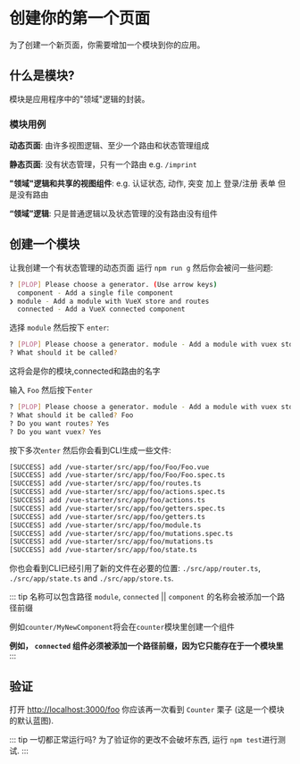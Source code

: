 # 创建你的第一个页面

为了创建一个新页面，你需要增加一个模块到你的应用。

## 什么是模块?

模块是应用程序中的"领域"逻辑的封装。

###  模块用例

**动态页面**: 由许多视图逻辑、至少一个路由和状态管理组成

**静态页面**: 没有状态管理，只有一个路由 e.g. `/imprint`

**"领域"逻辑和共享的视图组件**: e.g. 认证状态, 动作, 突变 加上 登录/注册 表单 但是没有路由

**“领域”逻辑**: 只是普通逻辑以及状态管理的没有路由没有组件

## 创建一个模块

让我创建一个有状态管理的动态页面
运行 `npm run g` 然后你会被问一些问题:

```bash
? [PLOP] Please choose a generator. (Use arrow keys)
  component - Add a single file component 
❯ module - Add a module with VueX store and routes 
  connected - Add a VueX connected component 

```

选择 `module` 然后按下 `enter`:

```bash
? [PLOP] Please choose a generator. module - Add a module with vuex store and routes
? What should it be called? 
```

这将会是你的模块,connected和路由的名字

输入 `Foo` 然后按下`enter`

```bash
? [PLOP] Please choose a generator. module - Add a module with vuex store and routes
? What should it be called? Foo
? Do you want routes? Yes
? Do you want vuex? Yes
```

按下多次`enter` 然后你会看到CLI生成一些文件:

```bash
[SUCCESS] add /vue-starter/src/app/foo/Foo/Foo.vue
[SUCCESS] add /vue-starter/src/app/foo/Foo/Foo.spec.ts
[SUCCESS] add /vue-starter/src/app/foo/routes.ts
[SUCCESS] add /vue-starter/src/app/foo/actions.spec.ts
[SUCCESS] add /vue-starter/src/app/foo/actions.ts
[SUCCESS] add /vue-starter/src/app/foo/getters.spec.ts
[SUCCESS] add /vue-starter/src/app/foo/getters.ts
[SUCCESS] add /vue-starter/src/app/foo/module.ts
[SUCCESS] add /vue-starter/src/app/foo/mutations.spec.ts
[SUCCESS] add /vue-starter/src/app/foo/mutations.ts
[SUCCESS] add /vue-starter/src/app/foo/state.ts
```

你也会看到CLI已经引用了新的文件在必要的位置: `./src/app/router.ts`, `./src/app/state.ts` and `./src/app/store.ts`.

::: tip 名称可以包含路径
`module`, `connected` || `component` 的名称会被添加一个路径前缀

例如`counter/MyNewComponent`将会在`counter`模块里创建一个组件

**例如， `connected` 组件必须被添加一个路径前缀，因为它只能存在于一个模块里**
:::

## 验证

打开 [http://localhost:3000/foo](http://localhost:3000/foo) 你应该再一次看到 `Counter` 栗子 (这是一个模块的默认蓝图).

::: tip 一切都正常运行吗?
为了验证你的更改不会破坏东西, 运行 `npm test`进行测试.
:::
